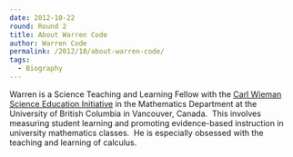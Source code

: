 ```yaml
---
date: 2012-10-22
round: Round 2
title: About Warren Code
author: Warren Code
permalink: /2012/10/about-warren-code/
tags:
  - Biography
---
```

Warren is a Science Teaching and Learning Fellow with the [Carl Wieman Science Education Initiative][1] in the Mathematics Department at the University of British Columbia in Vancouver, Canada.  This involves measuring student learning and promoting evidence-based instruction in university mathematics classes.  He is especially obsessed with the teaching and learning of calculus.

 [1]: http://cwsei.ubc.ca
